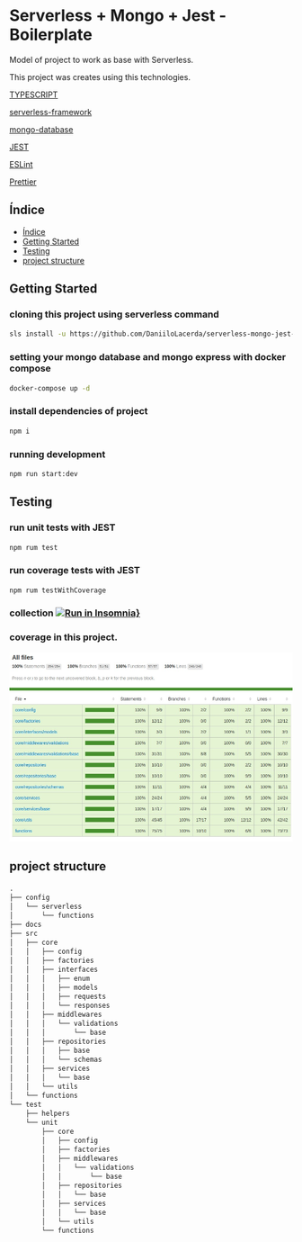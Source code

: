 # Serverless + Mongo + Jest - Boilerplate

Model of project to work as base with Serverless.

This project was creates using this technologies.

[TYPESCRIPT](https://www.typescriptlang.org/)

[serverless-framework](https://www.serverless.com/)

[mongo-database](https://www.mongodb.com/)

[JEST](https://jestjs.io/)

[ESLint](https://eslint.org/)

[Prettier](https://prettier.io/)

## Índice

- [Índice](#índice)
- [Getting Started](#getting_started)
- [Testing](#testing)
- [project structure](#project_structure)

## Getting Started

### cloning this project using serverless command

```bash
sls install -u https://github.com/DaniiloLacerda/serverless-mongo-jest-boilerplate -n yourNameProject
```

### setting your mongo database and mongo express with docker compose

```bash
docker-compose up -d
```

### install dependencies of project

```bash
npm i
```

### running development

```bash
npm run start:dev
```

## Testing

### run unit tests with JEST

```bash
npm rum test
```

### run coverage tests with JEST

```bash
npm rum testWithCoverage
```

### collection [![Run in Insomnia}](https://insomnia.rest/images/run.svg)](https://insomnia.rest/run/?label=&uri=https%3A%2F%2Fgithub.com%2FDaniiloLacerda%2Fserverless-mongo-jest-boilerplate%2Fblob%2Fmaster%2Fdocs%2Finsomnia.json)

### coverage in this project.

![Screenshot](docs/coverage.jpeg)

## project structure

```
.
├── config
│   └── serverless
│       └── functions
├── docs
├── src
│   ├── core
│   │   ├── config
│   │   ├── factories
│   │   ├── interfaces
│   │   │   ├── enum
│   │   │   ├── models
│   │   │   ├── requests
│   │   │   └── responses
│   │   ├── middlewares
│   │   │   └── validations
│   │   │       └── base
│   │   ├── repositories
│   │   │   ├── base
│   │   │   └── schemas
│   │   ├── services
│   │   │   └── base
│   │   └── utils
│   └── functions
└── test
    ├── helpers
    └── unit
        ├── core
        │   ├── config
        │   ├── factories
        │   ├── middlewares
        │   │   └── validations
        │   │       └── base
        │   ├── repositories
        │   │   └── base
        │   ├── services
        │   │   └── base
        │   └── utils
        └── functions
```
